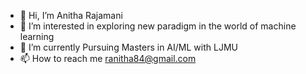 - 👋 Hi, I’m Anitha Rajamani 
- 👀 I’m interested in exploring new paradigm in the world of machine learning 
- 🌱 I’m currently Pursuing Masters in AI/ML with LJMU 
- 📫 How to reach me ranitha84@gmail.com

<!---
ranitha84/ranitha84 is a ✨ special ✨ repository because its `README.md` (this file) appears on your GitHub profile.
You can click the Preview link to take a look at your changes.
--->
